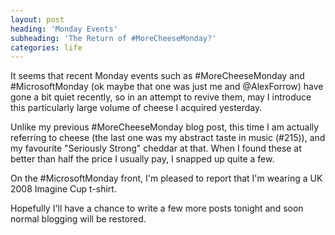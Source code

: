 ```yaml
---
layout: post
heading: 'Monday Events'
subheading: 'The Return of #MoreCheeseMonday?'
categories: life
---
```


It seems that recent Monday events such as #MoreCheeseMonday and #MicrosoftMonday (ok maybe that one was just me and @AlexForrow) have gone a bit quiet recently, so in an attempt to revive them, may I introduce this particularly large volume of cheese I acquired yesterday.

Unlike my previous #MoreCheeseMonday blog post, this time I am actually referring to cheese (the last one was my abstract taste in music (#215)), and my favourite "Seriously Strong" cheddar at that. When I found these at better than half the price I usually pay, I snapped up quite a few.

<!-- Replace missing image from http://media.chris-alexander.co.uk/wp-content/uploads/2009/10/25102009001-300x225.jpg -->

On the #MicrosoftMonday front, I'm pleased to report that I'm wearing a UK 2008 Imagine Cup t-shirt.

Hopefully I'll have a chance to write a few more posts tonight and soon normal blogging will be restored.
